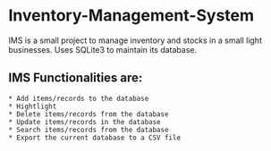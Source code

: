 # Inventory-Management-System

IMS is a small project to manage inventory and stocks in a small light businesses.
Uses SQLite3 to maintain its database.
## IMS Functionalities are:
    * Add items/records to the database
    * Hightlight
    * Delete items/records from the database
    * Update items/records in the database
    * Search items/records from the database
    * Export the current database to a CSV file
